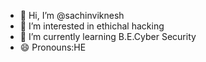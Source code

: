 - 👋 Hi, I’m @sachinviknesh
- 👀 I’m interested in ethichal hacking
- 🌱 I’m currently learning B.E.Cyber Security
- 😄 Pronouns:HE

<!---
sachinviknesh/sachinviknesh is a ✨ special ✨ repository because its `README.md` (this file) appears on your GitHub profile.
You can click the Preview link to take a look at your changes.
--->

